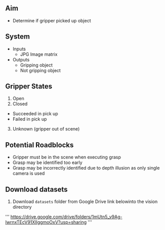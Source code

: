 ## Aim
 - Determine if gripper picked up object

## System
- Inputs
  - JPG Image matrix
- Outputs
  - Gripping object
  - Not gripping object

## Gripper States
 1. Open
 2. Closed
  - Succeeded in pick up
  - Failed in pick up
 3. Unknown (gripper out of scene)

## Potential Roadblocks

* Gripper must be in the scene when executing grasp
* Grasp may be identified too early
* Grasp may be incorrectly identified due to depth illusion as only single camera is used

## Download datasets

1. Download `datasets` folder from Google Drive link belowinto the vision directory

'''
https://drive.google.com/drive/folders/1mUtn5_v9Ag-IwrnxTEcV91XlIggmoOxV?usp=sharing
'''
